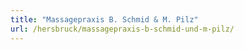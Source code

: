 ```yaml
---
title: "Massagepraxis B. Schmid & M. Pilz"
url: /hersbruck/massagepraxis-b-schmid-und-m-pilz/
---
```

